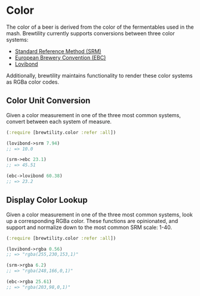 # Color

The color of a beer is derived from the color of the fermentables used in the mash.
Brewtility currently supports conversions between three color systems:

* [Standard Reference Method (SRM)](https://en.wikipedia.org/wiki/Standard_Reference_Method)
* [European Brewery Convention (EBC)](https://en.wikipedia.org/wiki/European_Brewery_Convention)
* [Lovibond](https://en.wikipedia.org/wiki/Beer_measurement#Colour)

Additionally, brewtility maintains functionality to render these color systems as RGBa color codes.

## Color Unit Conversion

Given a color measurement in one of the three most common systems, convert between each system of measure.

```clj
(:require [brewtility.color :refer :all])

(lovibond->srm 7.94)
;; => 10.0

(srm->ebc 23.1)
;; => 45.51

(ebc->lovibond 60.38)
;; => 23.2
```

## Display Color Lookup

Given a color measurement in one of the three most common systems, look up a corresponding RGBa color.
These functions are opinionated, and support and normalize down to the most common SRM scale: 1-40.

```clj
(:require [brewtility.color :refer :all])

(lovibond->rgba 0.56)
;; => "rgba(255,230,153,1)"

(srm->rgba 6.2)
;; => "rgba(248,166,0,1)"

(ebc->rgba 25.61)
;; => "rgba(203,98,0,1)"
```
